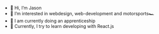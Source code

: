 - 👋 Hi, I’m Jason
- 👀 I’m interested in webdesign, web-development and motorsports🏎
- 🏫 I am currently doing an apprenticeship
- 🌱 Currently, I try to learn developing with React.js

<!---
JasonSa19/JasonSa19 is a ✨ special ✨ repository because its `README.md` (this file) appears on your GitHub profile.
You can click the Preview link to take a look at your changes.
--->
